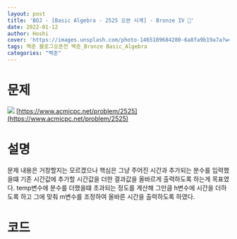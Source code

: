 ```yaml
---
layout: post
title: 'BOJ - [Basic Algebra - 2525 오븐 시계] - Bronze IV 🥉'
date: 2022-01-12
author: Hoshi
cover: 'https://images.unsplash.com/photo-1465189684280-6a8fa9b19a7a?w=1600&q=900'
tags: 백준 블로그오픈전 백준_Bronze Basic_Algebra
categories: "백준"
---
```

# 문제
![]({{site.url}}/assets/img/posts_img/2525.png)
[https://www.acmicpc.net/problem/2525](https://www.acmicpc.net/problem/2525)

# 설명
문제 내용은 거창할지는 모르겠으나 핵심은 그냥 주어진 시간과 추가되는 분수를 입력했을떄 기존 시간값에 추가할 시간값을 더한 결과값을 올바르게 출력하도록 하는게 목표였다. temp변수에 분수를 더했을떄 초과되는 정도를 계산해 그만큼 h변수에 시간을 더하도록 하고 그에 맞춰 m변수를 조정하여 올바른 시간을 출력하도록 하였다.

# 코드

```c

```
